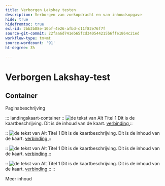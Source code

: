 ```yaml
---
title: Verborgen Lakshay testen
description: Verborgen van zoekopdracht en van inhoudsopgave
hide: true
hidefromtoc: true
exl-id: 2bb2b88e-10bf-4e26-afbd-c11f82e76f7f
source-git-commit: 22faa6d741eb65fcd340544215b6ffe1864c21ed
workflow-type: tm+mt
source-wordcount: '91'
ht-degree: 3%

---
```


# Verborgen Lakshay-test

## Container

Paginabeschrijving

::: landingskaart-container
::
![ de tekst van Alt ](https://experienceleague.adobe.com/en/docs/experience-manager-sites-optimizer/content/media_1173e9b57de6809d27fd2ccd8809bd5cee2437e3d.png?width=2000&amp;format=webply&amp;optimize=medium&amp;lang=en)
Titel 1
Dit is de kaartbeschrijving.
Dit is de inhoud van de kaart.
[ verbinding ](https://www.google.com)
::

::
![ de tekst van Alt ](https://experienceleague.adobe.com/en/docs/experience-manager-sites-optimizer/content/media_1173e9b57de6809d27fd2ccd8809bd5cee2437e3d.png?width=2000&amp;format=webply&amp;optimize=medium&amp;lang=en)
Titel 1
Dit is de kaartbeschrijving.
Dit is de inhoud van de kaart.
[ verbinding ](https://www.google.com)
::

::
![ de tekst van Alt ](https://experienceleague.adobe.com/en/docs/experience-manager-sites-optimizer/content/media_1173e9b57de6809d27fd2ccd8809bd5cee2437e3d.png?width=2000&amp;format=webply&amp;optimize=medium&amp;lang=en)
Titel 1
Dit is de kaartbeschrijving.
Dit is de inhoud van de kaart.
[ verbinding ](https://www.google.com)
::

::
![ de tekst van Alt ](https://experienceleague.adobe.com/en/docs/experience-manager-sites-optimizer/content/media_1173e9b57de6809d27fd2ccd8809bd5cee2437e3d.png?width=2000&amp;format=webply&amp;optimize=medium&amp;lang=en)
Titel 1
Dit is de kaartbeschrijving.
Dit is de inhoud van de kaart.
[ verbinding ](https://www.google.com)
::
::

Meer inhoud
